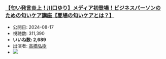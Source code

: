 ### [【匂い発言炎上！川口ゆり】メディア初登場！ビジネスパーソンのための匂いケア講座【夏場の匂いケアとは？】](https://www.youtube.com/watch?v=rXzNT77irOQ)
-   公開日: 2024-08-17
-   視聴数: 311,390
-   **いいね数: 2,689**
-   出演者: [高橋弘樹](/rehacq_fan/people/高橋弘樹 "wikilink")
- [![](https://img.youtube.com/vi/rXzNT77irOQ/hqdefault.jpg)](https://www.youtube.com/watch?v=rXzNT77irOQ)
